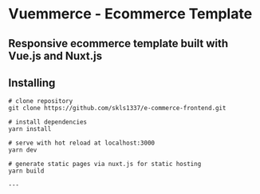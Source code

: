 # Vuemmerce - Ecommerce Template

## Responsive ecommerce template built with Vue.js and Nuxt.js

## Installing

```
# clone repository
git clone https://github.com/skls1337/e-commerce-frontend.git

# install dependencies
yarn install

# serve with hot reload at localhost:3000
yarn dev

# generate static pages via nuxt.js for static hosting
yarn build

---

